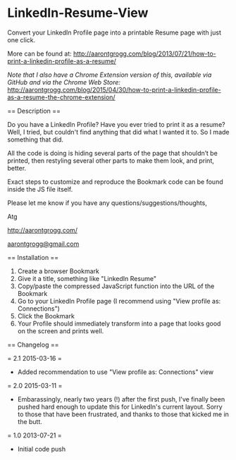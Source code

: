 LinkedIn-Resume-View
====================

Convert your LinkedIn Profile page into a printable Resume page with just one click.

More can be found at:
http://aarontgrogg.com/blog/2013/07/21/how-to-print-a-linkedin-profile-as-a-resume/

*Note that I also have a Chrome Extension version of this, available via GitHub and via the Chrome Web Store:*
http://aarontgrogg.com/blog/2015/04/30/how-to-print-a-linkedin-profile-as-a-resume-the-chrome-extension/


== Description ==

Do you have a LinkedIn Profile? Have you ever tried to print it as a resume? Well, I tried,
but couldn't find anything that did what I wanted it to.  So I made something that did.

All the code is doing is hiding several parts of the page that shouldn’t be printed, 
then restyling several other parts to make them look, and print, better.

Exact steps to customize and reproduce the Bookmark code can be found inside the JS file itself.

Please let me know if you have any questions/suggestions/thoughts,

Atg

http://aarontgrogg.com/

aarontgrogg@gmail.com


== Installation ==

1. Create a browser Bookmark
2. Give it a title, something like "LinkedIn Resume"
3. Copy/paste the compressed JavaScript function into the URL of the Bookmark
4. Go to your LinkedIn Profile page (I recommend using "View profile as: Connections")
5. Click the Bookmark
7. Your Profile should immediately transform into a page that looks good on the screen and prints well.


== Changelog ==

= 2.1 2015-03-16 =
* Added recommendation to use "View profile as: Connections" view

= 2.0 2015-03-11 =
* Embarassingly, nearly two years (!) after the first push, I've finally been pushed hard enough to update this for LinkedIn's current layout.  Sorry to those that have been frustrated, and thanks to those that kicked me in the butt.

= 1.0 2013-07-21 =
* Initial code push

